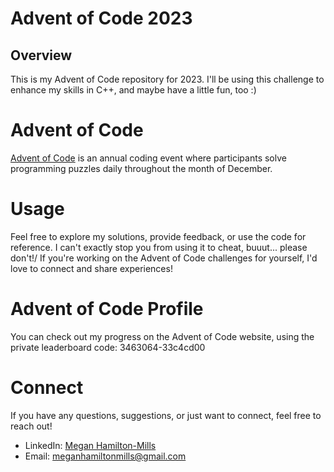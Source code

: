 # Advent of Code 2023
## Overview
This is my Advent of Code repository for 2023. I'll be using this challenge to enhance my skills in C++, and maybe have a little fun, too :)

# Advent of Code
[Advent of Code](https://adventofcode.com/2023/about) is an annual coding event where participants solve programming puzzles daily throughout the month of December.

# Usage
Feel free to explore my solutions, provide feedback, or use the code for reference. I can't exactly stop you from using it to cheat, buuut... please don't!/
If you're working on the Advent of Code challenges for yourself, I'd love to connect and share experiences!

# Advent of Code Profile
You can check out my progress on the Advent of Code website, using the private leaderboard code: 3463064-33c4cd00

# Connect
If you have any questions, suggestions, or just want to connect, feel free to reach out!

- LinkedIn: [Megan Hamilton-Mills](https://www.linkedin.com/in/megan-hamilton-mills/)
- Email: meganhamiltonmills@gmail.com
